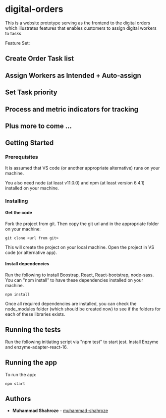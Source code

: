 # digital-orders

This is a website prototype serving as the frontend to the digital orders which illustrates features that enables customers to assign digital workers to tasks

Feature Set:

## Create Order Task list
## Assign Workers as Intended + Auto-assign
## Set Task priority 
## Process and metric indicators for tracking
## Plus more to come ...

## Getting Started

### Prerequisites

It is assumed that VS code (or another appropriate alternative) runs on your machine. 

You also need node (at least v11.0.0) and npm (at least version 6.4.1) installed on your machine.

### Installing

#### Get the code

Fork the project from git. Then copy the git url and in the appropriate folder on your machine:

```
git clone <url from git>
```
This will create the project on your local machine. Open the project in VS code (or alternative app).

#### Install dependencies

Run the following to install Boostrap, React, React-bootstrap, node-sass. You can "npm install" to have these dependencies installed on your machine.

```
npm install 
```

Once all required dependencies are installed, you can check the node_modules folder (which should be created now) to see if the folders for each of these libraries exists.

## Running the tests 

Run the following initiating script via "npm test" to start jest. Install Enzyme and enzyme-adapter-react-16.

## Running the app

To run the app:
```
npm start
```

## Authors

* **Muhammad Shahroze** - [muhammad-shahroze](https://github.com/muhammad-shahroze)